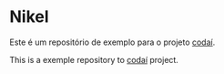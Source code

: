 # Nikel

Este é um repositório de exemplo para o projeto [codaí](https://codai.growdev.com.br/).

This is a exemple repository to [codaí](https://codai.growdev.com.br/) project.
